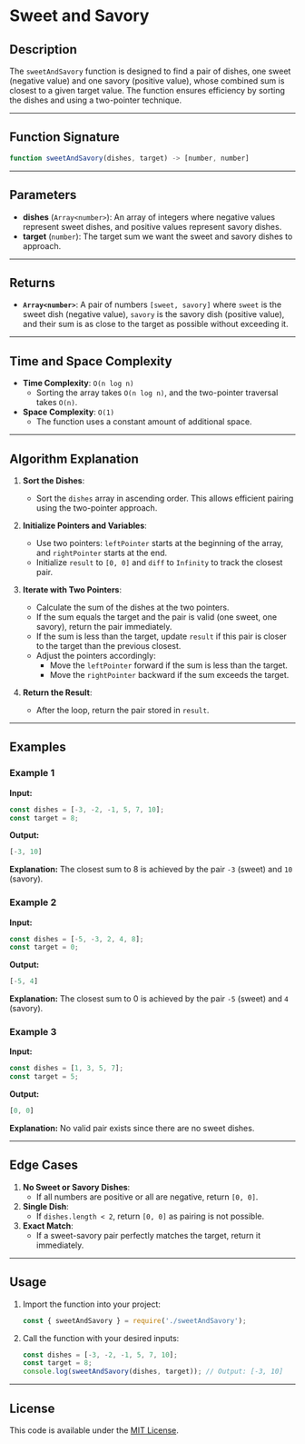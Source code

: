 # Sweet and Savory

## Description
The `sweetAndSavory` function is designed to find a pair of dishes, one sweet (negative value) and one savory (positive value), whose combined sum is closest to a given target value. The function ensures efficiency by sorting the dishes and using a two-pointer technique.

---

## Function Signature
```javascript
function sweetAndSavory(dishes, target) -> [number, number]
```

---

## Parameters
- **dishes** (`Array<number>`): An array of integers where negative values represent sweet dishes, and positive values represent savory dishes.
- **target** (`number`): The target sum we want the sweet and savory dishes to approach.

---

## Returns
- **`Array<number>`**: A pair of numbers `[sweet, savory]` where `sweet` is the sweet dish (negative value), `savory` is the savory dish (positive value), and their sum is as close to the target as possible without exceeding it.

---

## Time and Space Complexity
- **Time Complexity**: `O(n log n)`
  - Sorting the array takes `O(n log n)`, and the two-pointer traversal takes `O(n)`.
- **Space Complexity**: `O(1)`
  - The function uses a constant amount of additional space.

---

## Algorithm Explanation
1. **Sort the Dishes**:
   - Sort the `dishes` array in ascending order. This allows efficient pairing using the two-pointer approach.

2. **Initialize Pointers and Variables**:
   - Use two pointers: `leftPointer` starts at the beginning of the array, and `rightPointer` starts at the end.
   - Initialize `result` to `[0, 0]` and `diff` to `Infinity` to track the closest pair.

3. **Iterate with Two Pointers**:
   - Calculate the sum of the dishes at the two pointers.
   - If the sum equals the target and the pair is valid (one sweet, one savory), return the pair immediately.
   - If the sum is less than the target, update `result` if this pair is closer to the target than the previous closest.
   - Adjust the pointers accordingly:
     - Move the `leftPointer` forward if the sum is less than the target.
     - Move the `rightPointer` backward if the sum exceeds the target.

4. **Return the Result**:
   - After the loop, return the pair stored in `result`.

---

## Examples
### Example 1
**Input:**
```javascript
const dishes = [-3, -2, -1, 5, 7, 10];
const target = 8;
```
**Output:**
```javascript
[-3, 10]
```
**Explanation:**
The closest sum to 8 is achieved by the pair `-3` (sweet) and `10` (savory).

### Example 2
**Input:**
```javascript
const dishes = [-5, -3, 2, 4, 8];
const target = 0;
```
**Output:**
```javascript
[-5, 4]
```
**Explanation:**
The closest sum to 0 is achieved by the pair `-5` (sweet) and `4` (savory).

### Example 3
**Input:**
```javascript
const dishes = [1, 3, 5, 7];
const target = 5;
```
**Output:**
```javascript
[0, 0]
```
**Explanation:**
No valid pair exists since there are no sweet dishes.

---

## Edge Cases
1. **No Sweet or Savory Dishes**:
   - If all numbers are positive or all are negative, return `[0, 0]`.
2. **Single Dish**:
   - If `dishes.length < 2`, return `[0, 0]` as pairing is not possible.
3. **Exact Match**:
   - If a sweet-savory pair perfectly matches the target, return it immediately.

---

## Usage
1. Import the function into your project:
   ```javascript
   const { sweetAndSavory } = require('./sweetAndSavory');
   ```
2. Call the function with your desired inputs:
   ```javascript
   const dishes = [-3, -2, -1, 5, 7, 10];
   const target = 8;
   console.log(sweetAndSavory(dishes, target)); // Output: [-3, 10]
   ```

---

## License
This code is available under the [MIT License](https://opensource.org/licenses/MIT).

